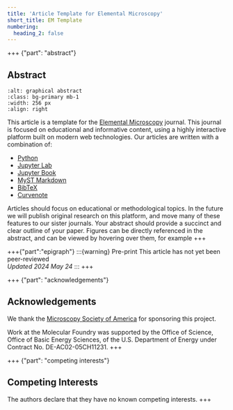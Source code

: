 ```yaml
---
title: 'Article Template for Elemental Microscopy'
short_title: EM Template
numbering:
  heading_2: false
---
```




+++ {"part": "abstract"} 
## Abstract

```{image} /figures/graphical_abstract.png
:alt: graphical abstract
:class: bg-primary mb-1
:width: 256 px
:align: right
```

This article is a template for the [Elemental Microscopy](http://www.elementalmicroscopy.com/) journal. This journal is focused on educational and informative content, using a highly interactive platform built on modern web technologies. Our articles are written with a combination of: 


* [Python](https://www.python.org/)
* [Jupyter Lab](https://jupyter.org/)
* [Jupyter Book](https://jupyterbook.org/)
* [MyST Markdown](https://jupyterbook.org/en/stable/content/myst.html)
* [BibTeX](https://jupyterbook.org/en/stable/content/myst.html)
* [Curvenote](https://curvenote.com/)

Articles should focus on educational or methodological topics. In the future we will publish original research on this platform, and move many of these features to our sister journals. Your abstract should provide a succinct and clear outline of your paper. Figures can be directly referenced in the abstract, and can be viewed by hovering over them, for example 
+++


+++{"part":"epigraph"}
:::{warning} Pre-print
This article has not yet been peer-reviewed  
*Updated 2024 May 24*
:::
+++

+++ {"part": "acknowledgements"} 
## Acknowledgements

We thank the [Microscopy Society of America](https://www.microscopy.org/) for sponsoring this project. 


Work at the Molecular Foundry was supported by the Office of Science, Office of Basic Energy Sciences, of the U.S. Department of Energy under Contract No. DE-AC02-05CH11231.
+++

+++ {"part": "competing interests"} 
## Competing Interests

The authors declare that they have no known competing interests.
+++
